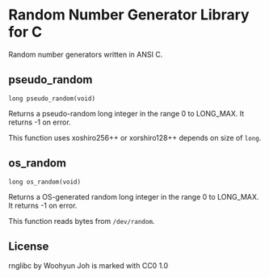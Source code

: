 Random Number Generator Library for C
=====================================

Random number generators written in ANSI C.

pseudo_random
-------------

`long pseudo_random(void)`

Returns a pseudo-random long integer in the range 0 to LONG_MAX. It returns -1
on error.

This function uses xoshiro256++ or xorshiro128++ depends on size of `long`.

os_random
---------

`long os_random(void)`

Returns a OS-generated random long integer in the range 0 to LONG_MAX. It
returns -1 on error.

This function reads bytes from `/dev/random`.

License
-------

rnglibc by Woohyun Joh is marked with CC0 1.0
